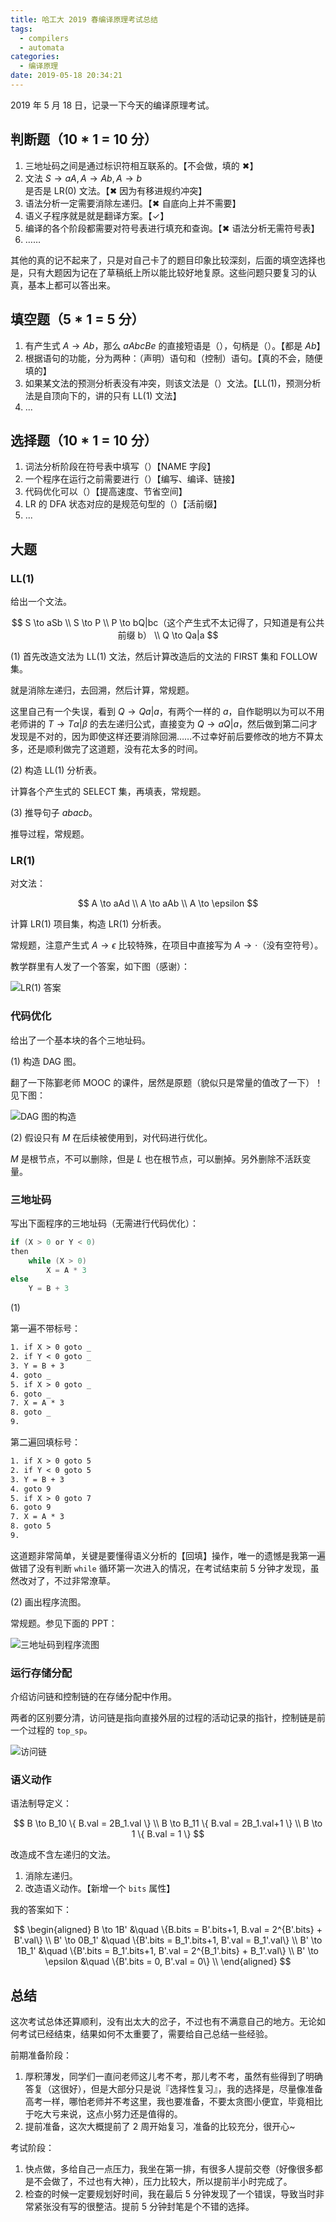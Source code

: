 ```yaml
---
title: 哈工大 2019 春编译原理考试总结
tags:
  - compilers
  - automata
categories:
  - 编译原理
date: 2019-05-18 20:34:21
---
```


2019 年 5 月 18 日，记录一下今天的编译原理考试。

<!-- more -->

## 判断题（10 * 1 = 10 分）

1. 三地址码之间是通过标识符相互联系的。【不会做，填的 ✖】
2. 文法 $S \to aA, A \to Ab, A \to b$ 是否是 LR(0) 文法。【✖ 因为有移进规约冲突】
3. 语法分析一定需要消除左递归。【✖ 自底向上并不需要】
4. 语义子程序就是就是翻译方案。【✓】
5. 编译的各个阶段都需要对符号表进行填充和查询。【✖ 语法分析无需符号表】
6. ……

其他的真的记不起来了，只是对自己卡了的题目印象比较深刻，后面的填空选择也是，只有大题因为记在了草稿纸上所以能比较好地复原。这些问题只要复习的认真，基本上都可以答出来。

## 填空题（5 * 1 = 5 分）

1. 有产生式 $A \to Ab$，那么 $aAbcBe$ 的直接短语是（），句柄是（）。【都是 $Ab$】
2. 根据语句的功能，分为两种：（声明）语句和（控制）语句。【真的不会，随便填的】
3. 如果某文法的预测分析表没有冲突，则该文法是（）文法。【LL(1)，预测分析法是自顶向下的，讲的只有 LL(1) 文法】
4. ...

## 选择题（10 * 1 = 10 分）

1. 词法分析阶段在符号表中填写（）【NAME 字段】
2. 一个程序在运行之前需要进行（）【编写、编译、链接】
3. 代码优化可以（）【提高速度、节省空间】
4. LR 的 DFA 状态对应的是规范句型的（）【活前缀】
5. ...

## 大题

### LL(1)

给出一个文法。

$$
S \to aSb \\
S \to P \\
P \to bQ|bc（这个产生式不太记得了，只知道是有公共前缀 b） \\
Q \to Qa|a
$$

(1) 首先改造文法为 LL(1) 文法，然后计算改造后的文法的 FIRST 集和 FOLLOW 集。

就是消除左递归，去回溯，然后计算，常规题。

这里自己有一个失误，看到 $Q \to Qa|a$，有两个一样的 $a$，自作聪明以为可以不用老师讲的 $T \to T\alpha|\beta$ 的去左递归公式，直接变为 $Q \to aQ|a$，然后做到第二问才发现是不对的，因为即使这样还要消除回溯……不过幸好前后要修改的地方不算太多，还是顺利做完了这道题，没有花太多的时间。

(2) 构造 LL(1) 分析表。

计算各个产生式的 SELECT 集，再填表，常规题。

(3) 推导句子 $abacb$。

推导过程，常规题。

### LR(1)

对文法：

$$
A \to aAd \\
A \to aAb \\
A \to \epsilon
$$

计算 LR(1) 项目集，构造 LR(1) 分析表。

常规题，注意产生式 $A \to \epsilon$ 比较特殊，在项目中直接写为 $A \to \cdot$（没有空符号）。

教学群里有人发了一个答案，如下图（感谢）：

![LR(1) 答案](https://i.loli.net/2019/05/18/5cdff8078fe9c74022.jpg)

### 代码优化

给出了一个基本块的各个三地址码。

(1) 构造 DAG 图。

翻了一下陈鄞老师 MOOC 的课件，居然是原题（貌似只是常量的值改了一下）！见下图：

![DAG 图的构造](https://i.loli.net/2019/05/18/5cdfefc3a1f6b48160.png)

(2) 假设只有 $M$ 在后续被使用到，对代码进行优化。

$M$ 是根节点，不可以删除，但是 $L$ 也在根节点，可以删掉。另外删除不活跃变量。

### 三地址码

写出下面程序的三地址码（无需进行代码优化）：

```c
if (X > 0 or Y < 0)
then
    while (X > 0)
        X = A * 3
else
    Y = B + 3
```

(1)

第一遍不带标号：

```txt
1. if X > 0 goto _
2. if Y < 0 goto _
3. Y = B + 3
4. goto _
5. if X > 0 goto _
6. goto _
7. X = A * 3
8. goto _
9.
```

第二遍回填标号：

```txt
1. if X > 0 goto 5
2. if Y < 0 goto 5
3. Y = B + 3
4. goto 9
5. if X > 0 goto 7
6. goto 9
7. X = A * 3
8. goto 5
9.
```

这道题非常简单，关键是要懂得语义分析的【回填】操作，唯一的遗憾是我第一遍做错了没有判断 `while` 循环第一次进入的情况，在考试结束前 5 分钟才发现，虽然改对了，不过非常潦草。

(2) 画出程序流图。

常规题。参见下面的 PPT：

![三地址码到程序流图](https://i.loli.net/2019/05/18/5cdff5a0da33063149.png)

### 运行存储分配

介绍访问链和控制链的在存储分配中作用。

两者的区别要分清，访问链是指向直接外层的过程的活动记录的指针，控制链是前一个过程的 `top_sp`。

![访问链](https://i.loli.net/2019/05/18/5cdff23010b2b44816.png)

### 语义动作

语法制导定义：

$$
B \to B_10 \{ B.val = 2B_1.val \} \\
B \to B_11 \{ B.val = 2B_1.val+1 \} \\
B \to 1 \{ B.val = 1 \}
$$

改造成不含左递归的文法。

1. 消除左递归。
2. 改造语义动作。【新增一个 `bits` 属性】

我的答案如下：

$$
\begin{aligned}
B \to 1B' &\quad \{B.bits = B'.bits+1, B.val = 2^{B'.bits} + B'.val\} \\
B' \to 0B_1' &\quad \{B'.bits = B_1'.bits+1, B'.val = B_1'.val\} \\
B' \to 1B_1' &\quad \{B'.bits = B_1'.bits+1, B'.val = 2^{B_1'.bits} + B_1'.val\} \\
B' \to \epsilon &\quad \{B'.bits = 0, B'.val = 0\} \\
\end{aligned}
$$

## 总结

这次考试总体还算顺利，没有出太大的岔子，不过也有不满意自己的地方。无论如何考试已经结束，结果如何不太重要了，需要给自己总结一些经验。

前期准备阶段：

1. 厚积薄发，同学们一直问老师这儿考不考，那儿考不考，虽然有些得到了明确答复（这很好），但是大部分只是说『选择性复习』，我的选择是，尽量像准备高考一样，哪怕老师并不考这里，我也要准备，不要太贪图小便宜，毕竟相比于吃大亏来说，这点小努力还是值得的。
2. 提前准备，这次大概提前了 2 周开始复习，准备的比较充分，很开心~

考试阶段：

1. 快点做，多给自己一点压力，我坐在第一排，有很多人提前交卷（好像很多都是不会做了，不过也有大神），压力比较大，所以提前半小时完成了。
2. 检查的时候一定要规划好时间，我在最后 5 分钟发现了一个错误，导致当时非常紧张没有写的很整洁。提前 5 分钟封笔是个不错的选择。
